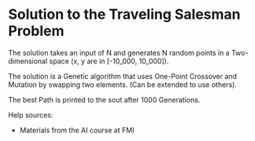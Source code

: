# Solution to the Traveling Salesman Problem

The solution takes an input of N and generates N random points in a Two-dimensional space (x, y are in [-10_000, 10_000]).

The solution is a Genetic algorithm that uses One-Point Crossover and Mutation by swapping two elements. (Can be extended to use others).

The best Path is printed to the sout after 1000 Generations.

Help sources:
* Materials from the AI course at FMI
